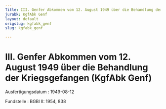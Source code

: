 ```yaml
---
Title: III. Genfer Abkommen vom 12. August 1949 über die Behandlung der Kriegsgefangen
jurabk: KgfAbk Genf
layout: default
origslug: kgfabk_genf
slug: kgfabk_genf

---
```


# III. Genfer Abkommen vom 12. August 1949 über die Behandlung der Kriegsgefangen (KgfAbk Genf)

Ausfertigungsdatum
:   1949-08-12

Fundstelle
:   BGBl II: 1954, 838

